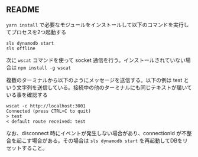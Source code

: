 ## README

`yarn install` で必要なモジュールをインストールして以下のコマンドを実行してプロセスを2つ起動する

```
sls dynamodb start
sls offline
```

次に `wscat` コマンドを使って socket 通信を行う。インストールされていない場合は `npm install -g wscat`

複数のターミナルから以下のようにメッセージを送信する。以下の例は test という文字列を送信している。接続中の他のターミナルにも同じテキストが届いている事を確認する

```
wscat -c http://localhost:3001
Connected (press CTRL+C to quit)
> test
< default route received: test
```

なお、disconnect 時にイベントが発生しない場合があり、connectionId が不整合を起こす場合がある。その場合は `sls dynamodb start` を再起動してDBをリセットすること。
